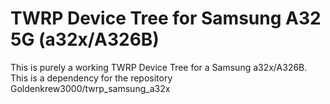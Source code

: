 # TWRP Device Tree for Samsung A32 5G (a32x/A326B)

This is purely a working TWRP Device Tree for a Samsung a32x/A326B. <br>
This is a dependency for the repository Goldenkrew3000/twrp_samsung_a32x
